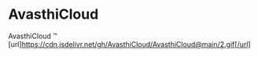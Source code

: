 # AvasthiCloud
AvasthiCloud ™ 
[url]https://cdn.jsdelivr.net/gh/AvasthiCloud/AvasthiCloud@main/2.gif[/url]
